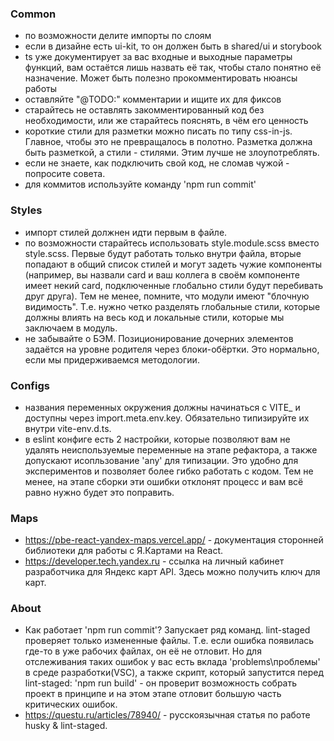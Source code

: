 ### Common

- по возможности делите импорты по слоям
- если в дизайне есть ui-kit, то он должен быть в shared/ui и storybook
- ts уже документирует за вас входные и выходные параметры функций, вам остаётся лишь назвать её так, чтобы стало понятно её назначение. Может быть полезно прокомментировать нюансы работы
- оставляйте "@TODO:" комментарии и ищите их для фиксов
- старайтесь не оставлять закомментированный код без необходимости, или же старайтесь пояснять, в чём его ценность
- короткие стили для разметки можно писать по типу css-in-js. Главное, чтобы это не превращалось в полотно. Разметка должна быть разметкой, а стили - стилями. Этим лучше не злоупотреблять.
- если не знаете, как подключить свой код, не сломав чужой - попросите совета.
- для коммитов используйте команду 'npm run commit'

### Styles

- импорт стилей должнен идти первым в файле.
- по возможности старайтесь использовать style.module.scss вместо style.scss. Первые будут работать только внутри файла, вторые попадают в общий список стилей и могут задеть чужие компоненты (например, вы назвали card и ваш коллега в своём компоненте имеет некий card, подключенные глобально стили будут перебивать друг друга). Тем не менее, помните, что модули имеют "блочную видимость". Т.е. нужно четко разделять глобальные стили, которые должны влиять на весь код и локальные стили, которые мы заключаем в модуль.
- не забывайте о БЭМ. Позиционирование дочерних элементов задаётся на уровне родителя через блоки-обёртки. Это нормально, если мы придерживаемся методологии.

### Configs

- названия переменных окружения должны начинаться с VITE\_ и доступны через import.meta.env.key. Обязательно типизируйте их внутри vite-env.d.ts.
- в eslint конфиге есть 2 настройки, которые позволяют вам не удалять неиспользуемые переменные на этапе рефактора, а также допускают исопльзование 'any' для типизации. Это удобно для экспериментов и позволяет более гибко работать с кодом. Тем не менее, на этапе сборки эти ошибки отклонят процесс и вам всё равно нужно будет это поправить.

### Maps

- https://pbe-react-yandex-maps.vercel.app/ - документация сторонней библиотеки для работы с Я.Картами на React.
- https://developer.tech.yandex.ru - ссылка на личный кабинет разработчика для Яндекс карт API. Здесь можно получить ключ для карт.

### About

- Как работает 'npm run commit'? Запускает ряд команд. lint-staged проверяет только измененные файлы. Т.е. если ошибка появилась где-то в уже рабочих файлах, он её не отловит. Но для отслеживания таких ошибок у вас есть вклада 'problems\проблемы' в среде разработки(VSC), а также скрипт, который запустится перед lint-staged: 'npm run build' - он проверит возможность собрать проект в принципе и на этом этапе отловит большую часть критических ошибок.
- https://questu.ru/articles/78940/ - русскоязычная статья по работе husky & lint-staged.
